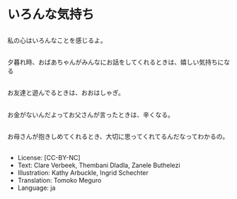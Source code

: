 # いろんな気持ち

##
私の心はいろんなことを感じるよ。

##
夕暮れ時、おばあちゃんがみんなにお話をしてくれるときは、嬉しい気持ちになる

##
お友達と遊んでるときは、おおはしゃぎ。

##
お金がないんだよってお父さんが言ったときは、辛くなる。

##
お母さんが抱きしめてくれるとき、大切に思ってくれてるんだなってわかるの。

##
* License: [CC-BY-NC]
* Text: Clare Verbeek, Thembani Dladla, Zanele Buthelezi
* Illustration: Kathy Arbuckle, Ingrid Schechter
* Translation: Tomoko Meguro
* Language: ja
